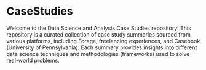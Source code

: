 # CaseStudies
Welcome to the Data Science and Analysis Case Studies repository! This repository is a curated collection of case study summaries sourced from various platforms, including Forage, freelancing experiences, and Casebook (University of Pennsylvania). Each summary provides insights into different data science techniques and methodologies (frameworks) used to solve real-world problems.
